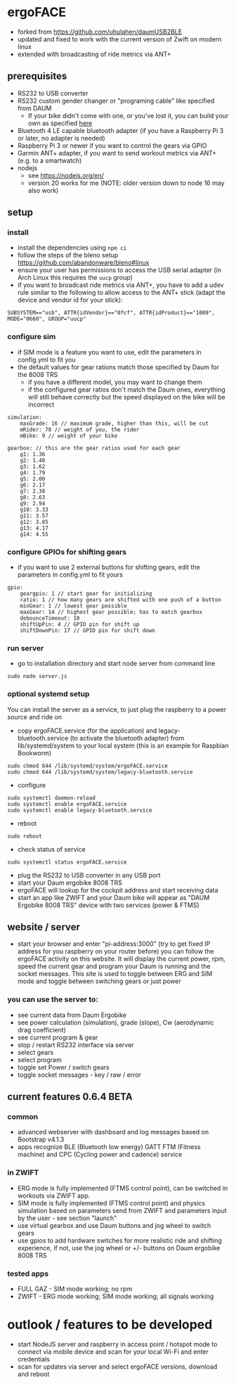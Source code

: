 # ergoFACE
* forked from https://github.com/uhulahen/daumUSB2BLE
* updated and fixed to work with the current version of Zwift on modern linux
* extended with broadcasting of ride metrics via ANT+

## prerequisites
* RS232 to USB converter
* RS232 custom gender changer or "programing cable" like specified from DAUM
  * If your bike didn't come with one, or you've lost it, you can build your own as specified [here](https://bikeboard.at/forum/topic/1564-schnittstellenkabel-rs-232-an-pc/#comment-2424750)
* Bluetooth 4 LE capable bluetooth adapter (if you have a Raspberry Pi 3 or later, no adapter is needed)
* Raspberry Pi 3 or newer if you want to control the gears via GPIO
* Garmin ANT+ adapter, if you want to send workout metrics via ANT+ (e.g. to a smartwatch)
* nodejs
  * see https://nodejs.org/en/
  * version 20 works for me (NOTE: older version down to node 16 may also work)


## setup

### install
* install the dependencies using `npm ci`
* follow the steps of the bleno setup https://github.com/abandonware/bleno#linux
* ensure your user has permissions to access the USB serial adapter (in Arch Linux this requires the `uucp` group)
* if you want to broadcast ride metrics via ANT+, you have to add a udev rule similar to the following to allow access to the ANT+ stick (adapt the device and vendor id for your stick):
```
SUBSYSTEM=="usb", ATTR{idVendor}=="0fcf", ATTR{idProduct}=="1009", MODE="0660", GROUP="uucp"
```

### configure sim
* if SIM mode is a feature you want to use, edit the parameters in config.yml to fit you
* the default values for gear rations match those specified by Daum for the 8008 TRS
  * if you have a different model, you may want to change them
  * if the configured gear ratios don't match the Daum ones, everything will still behave correctly but the speed displayed on the bike will be incorrect
```
simulation:
    maxGrade: 16 // maximum grade, higher than this, will be cut
    mRider: 78 // weight of you, the rider
    mBike: 9 // weight of your bike

gearbox: // this are the gear ratios used for each gear
    g1: 1.36
    g2: 1.48
    g3: 1.62
    g4: 1.79
    g5: 2.00
    g6: 2.17
    g7: 2.38
    g8: 2.63
    g9: 2.94
    g10: 3.33
    g11: 3.57
    g12: 3.85
    g13: 4.17
    g14: 4.55
```

### configure GPIOs for shifting gears
* if you want to use 2 external buttons for shifting gears, edit the parameters in config.yml to fit yours
```
gpio:
    geargpio: 1 // start gear for initializing
    ratio: 1 // how many gears are shifted with one push of a button
    minGear: 1 // lowest gear possible
    maxGear: 14 // highest gear possible; has to match gearbox
    debounceTimeout: 10
    shiftUpPin: 4 // GPIO pin for shift up
    shiftDownPin: 17 // GPIO pin for shift down
```

### run server
* go to installation directory and start node server from command line
```shell
sudo node server.js
```

### optional systemd setup
You can install the server as a service, to just plug the raspberry to a power source and ride on

* copy ergoFACE.service (for the application) and legacy-bluetooth.service (to activate the bluetooth adapter) from lib/systemd/system to your local system (this is an example for Raspbian Bookworm)
```shell
sudo chmod 644 /lib/systemd/system/ergoFACE.service
sudo chmod 644 /lib/systemd/system/legacy-bluetooth.service
```
* configure
```shell
sudo systemctl daemon-reload
sudo systemctl enable ergoFACE.service
sudo systemctl enable legacy-bluetooth.service
```
* reboot
```shell
sudo reboot
```
* check status of service
```shell
sudo systemctl status ergoFACE.service
```

* plug the RS232 to USB converter in any USB port
* start your Daum ergobike 8008 TRS
* ergoFACE will lookup for the cockpit address and start receiving data
* start an app like ZWIFT and your Daum bike will appear as "DAUM Ergobike 8008 TRS" device with two services (power & FTMS)

## website / server
* start your browser and enter "pi-address:3000" (try to get fixed IP address for you raspberry on your router before)
you can follow the ergoFACE activity on this website.
It will display the current power, rpm, speed
the current gear and program your Daum is running and the socket messages.
This site is used to toggle between ERG and SIM mode and toggle between switching gears or just power
### you can use the server to:
* see current data from Daum Ergobike
* see power calculation (simulation), grade (slope), Cw (aerodynamic drag coefficient)
* see current program & gear
* stop / restart RS232 interface via server
* select gears
* select program
* toggle set Power / switch gears
* toggle socket messages - key / raw / error

## current features 0.6.4 BETA
### common
* advanced webserver with dashboard and log messages based on Bootstrap v4.1.3
* apps recognize BLE (Bluetooth low energy) GATT FTM (Fitness machine) and CPC (Cycling power and cadence) service
### in ZWIFT
* ERG mode is fully implemented (FTMS control point), can be switched in workouts via ZWIFT app.
* SIM mode is fully implemented (FTMS control point) and physics simulation based on parameters send from ZWIFT and parameters input by the user - see section "launch"
* use virtual gearbox and use Daum buttons and jog wheel to switch gears
* use gpios to add hardware switches for more realistic ride and shifting experience, if not, use the jog wheel or +/- buttons on Daum ergobike 8008 TRS

### tested apps
* FULL GAZ - SIM mode working; no rpm
* ZWIFT - ERG mode working; SIM mode working; all signals working

# outlook / features to be developed
* start NodeJS server and raspberry in access point / hotspot mode to connect via mobile device and scan for your local Wi-Fi and enter credentials
* scan for updates via server and select ergoFACE versions, download and reboot
